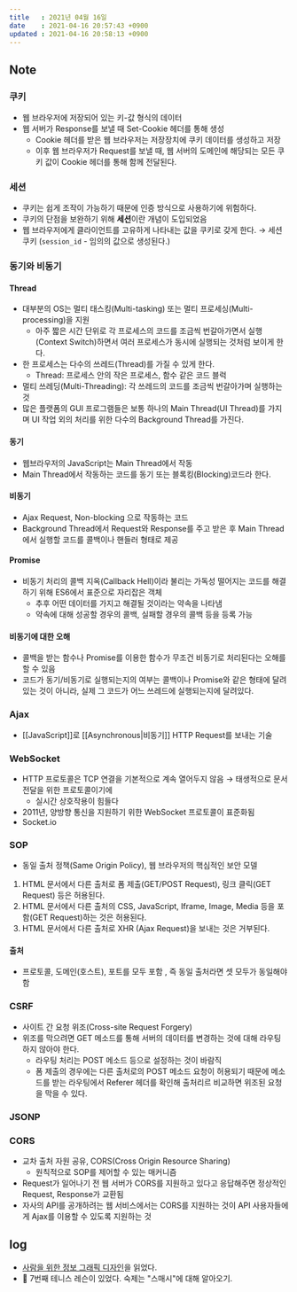 ```yaml
---
title   : 2021년 04월 16일 
date    : 2021-04-16 20:57:43 +0900
updated : 2021-04-16 20:58:13 +0900
---
```

## Note 

### 쿠키
- 웹 브라우저에 저장되어 있는 키-값 형식의 데이터
- 웹 서버가 Response를 보낼 때 Set-Cookie 헤더를 통해 생성 
  - Cookie 헤더를 받은 웹 브라우저는 저장장치에 쿠키 데이터를 생성하고 저장  
  - 이후 웹 브라우저가 Request를 보낼 때, 웹 서버의 도메인에 해당되는 모든 쿠키 값이 Cookie 헤더를 통해 함께 전달된다.  

### 세션  
- 쿠키는 쉽게 조작이 가능하기 때문에 인증 방식으로 사용하기에 위험하다.  
- 쿠키의 단점을 보완하기 위해 **세션**이란 개념이 도입되었음 
- 웹 브라우저에게 클라이언트를 고유하게 나타내는 값을 쿠키로 갖게 한다. → 세션 쿠키 (`session_id` - 임의의 값으로 생성된다.)

### 동기와 비동기
#### Thread 
- 대부분의 OS는 멀티 태스킹(Multi-tasking) 또는 멀티 프로세싱(Multi-processing)을 지원 
  - 아주 짧은 시간 단위로 각 프로세스의 코드를 조금씩 번갈아가면서 실행(Context Switch)하면서 여러 프로세스가 동시에 실행되는 것처럼 보이게 한다. 
- 한 프로세스는 다수의 쓰레드(Thread)를 가질 수 있게 한다. 
  - Thread: 프로세스 안의 작은 프로세스, 함수 같은 코드 블럭 
- 멀티 쓰레딩(Multi-Threading): 각 쓰레드의 코드를 조금씩 번갈아가며 실행하는 것  
- 많은 플랫폼의 GUI 프로그램들은 보통 하나의 Main Thread(UI Thread)를 가지며 UI 작업 외의 처리를 위한 다수의 Background Thread를 가진다.  

#### 동기
- 웹브라우저의 JavaScript는 Main Thread에서 작동 
- Main Thread에서 작동하는 코드를 동기 또는 블록킹(Blocking)코드라 한다. 

#### 비동기  
- Ajax Request, Non-blocking 으로 작동하는 코드 
- Background Thread에서 Request와 Response를 주고 받은 후 Main Thread에서 실행할 코드를 콜백이나 핸들러 형태로 제공 

#### Promise  
- 비동기 처리의 콜백 지옥(Callback Hell)이라 불리는 가독성 떨어지는 코드를 해결하기 위해 ES6에서 표준으로 자리잡은 객체  
  - 추후 어떤 데이터를 가지고 해결될 것이라는 약속을 나타냄
  - 약속에 대해 성공할 경우의 콜백, 실패할 경우의 콜백 등을 등록 가능 

#### 비동기에 대한 오해   
- 콜백을 받는 함수나 Promise를 이용한 함수가 무조건 비동기로 처리된다는 오해를 할 수 있음 
- 코드가 동기/비동기로 실행되는지의 여부는 콜백이나 Promise와 같은 형태에 달려 있는 것이 아니라, 실제 그 코드가 어느 쓰레드에 실행되는지에 달려있다.  

### Ajax 
- [[JavaScript]]로 [[Asynchronous|비동기]] HTTP Request를 보내는 기술  

### WebSocket 
- HTTP 프로토콜은 TCP 연결을 기본적으로 계속 열어두지 않음 → 태생적으로 문서 전달을 위한 프로토콜이기에 
  - 실시간 상호작용이 힘들다  
- 2011년, 양방향 통신을 지원하기 위한 WebSocket 프로토콜이 표준화됨  
- Socket.io

### SOP
- 동일 출처 정책(Same Origin Policy), 웹 브라우저의 핵심적인 보안 모델  
1. HTML 문서에서 다른 출처로 폼 제출(GET/POST Request), 링크 클릭(GET Request) 등은 허용된다.
2. HTML 문서에서 다른 출처의 CSS, JavaScript, Iframe, Image, Media 등을 포함(GET Request)하는 것은 허용된다.
3. HTML 문서에서 다른 출처로 XHR (Ajax Request)을 보내는 것은 거부된다.

#### 출처 
- 프로토콜, 도메인(호스트), 포트를 모두 포함 , 즉 동일 출처라면 셋 모두가 동일해야 함  

### CSRF 
- 사이트 간 요청 위조(Cross-site Request Forgery)
- 위조를 막으려면 GET 메소드를 통해 서버의 데이터를 변경하는 것에 대해 라우팅 하지 않아야 한다.  
  - 라우팅 처리는 POST 메소드 등으로 설정하는 것이 바람직 
  - 폼 제출의 경우에는 다른 출처로의 POST 메소드 요청이 허용되기 때문에 메소드를 받는 라우팅에서 Referer 헤더를 확인해 출처리르 비교하면 위조된 요청을 막을 수 있다. 

### JSONP  

### CORS 
- 교차 출처 자원 공유, CORS(Cross Origin Resource Sharing)
  - 원칙적으로 SOP를 제어할 수 있는 매커니즘  
- Request가 일어나기 전 웹 서버가 CORS를 지원하고 있다고 응답해주면 정상적인 Request, Response가 교환됨  
- 자사의 API를 공개하려는 웹 서비스에서는 CORS를 지원하는 것이 API 사용자들에게 Ajax를 이용할 수 있도록 지원하는 것  

## log 
- [사람을 위한 정보 그래픽 디자인](https://tir.netlify.app/#/Design/graphics-aria)을 읽었다.
- 🎾 7번째 테니스 레슨이 있었다. 숙제는 "스매시"에 대해 알아오기.
